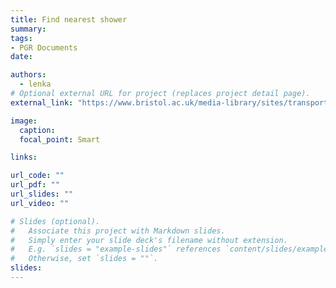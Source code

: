 ```yaml
---
title: Find nearest shower 
summary: 
tags:
- PGR Documents
date: 

authors:
  - lenka
# Optional external URL for project (replaces project detail page).
external_link: "https://www.bristol.ac.uk/media-library/sites/transportplan/documents/List%20of%20University%20showers%20exc%20Halls%202020.pdf"

image:
  caption: 
  focal_point: Smart

links:

url_code: ""
url_pdf: ""
url_slides: ""
url_video: ""

# Slides (optional).
#   Associate this project with Markdown slides.
#   Simply enter your slide deck's filename without extension.
#   E.g. `slides = "example-slides"` references `content/slides/example-slides.md`.
#   Otherwise, set `slides = ""`.
slides: 
---
```

